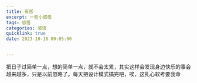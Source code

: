 ```yaml
---
title: 有感
excerpt: 一些小感悟
tags: 感悟
categories: 感悟
quicklink: true
date: 2023-10-18 00:05:00


---
```


把日子过简单一点，想的简单一点，就不会太累，其实这样会发现身边快乐的事会越来越多，只是以前忽略了。每天把设计模式搞完吧，唉，这扎心软考要我命


